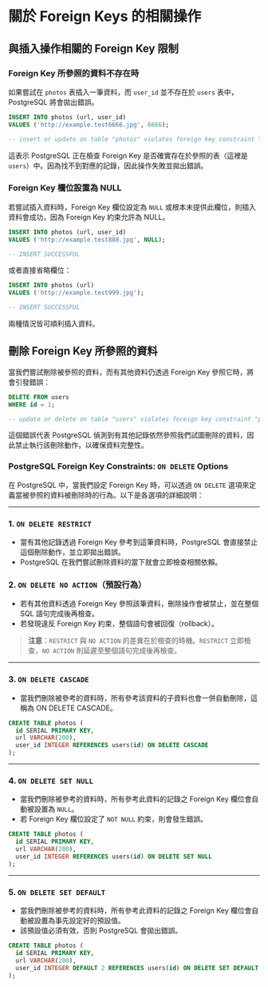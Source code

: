 # 關於 Foreign Keys 的相關操作 

## 與插入操作相關的 Foreign Key 限制

### Foreign Key 所參照的資料不存在時

如果嘗試在 `photos` 表插入一筆資料，而 `user_id` 並不存在於 `users` 表中，PostgreSQL 將會拋出錯誤。

```sql
INSERT INTO photos (url, user_id)
VALUES ('http://example.test6666.jpg', 6666);

-- insert or update on table "photos" violates foreign key constraint "photos_user_id_fkey"
```

這表示 PostgreSQL 正在檢查 Foreign Key 是否確實存在於參照的表（這裡是 `users`）中。因為找不到對應的記錄，因此操作失敗並拋出錯誤。

### Foreign Key 欄位設置為 NULL

若嘗試插入資料時，Foreign Key 欄位設定為 `NULL` 或根本未提供此欄位，則插入資料會成功，因為 Foreign Key 約束允許為 NULL。

```sql
INSERT INTO photos (url, user_id)
VALUES ('http://example.test888.jpg', NULL);

-- INSERT SUCCESSFUL
```

或者直接省略欄位：

```sql
INSERT INTO photos (url)
VALUES ('http://example.test999.jpg');

-- INSERT SUCCESSFUL
```

兩種情況皆可順利插入資料。

## 刪除 Foreign Key 所參照的資料

當我們嘗試刪除被參照的資料，而有其他資料仍透過 Foreign Key 參照它時，將會引發錯誤：

```sql
DELETE FROM users
WHERE id = 1;

-- update or delete on table "users" violates foreign key constraint "photos_user_id_fkey" on table "photos"
```

這個錯誤代表 PostgreSQL 偵測到有其他記錄依然參照我們試圖刪除的資料，因此禁止執行該刪除動作，以確保資料完整性。


### PostgreSQL Foreign Key Constraints: `ON DELETE` Options

在 PostgreSQL 中，當我們設定 Foreign Key 時，可以透過 `ON DELETE` 選項來定義當被參照的資料被刪除時的行為。以下是各選項的詳細說明：

---

### 1. `ON DELETE RESTRICT`

* 當有其他記錄透過 Foreign Key 參考到這筆資料時，PostgreSQL 會直接禁止這個刪除動作，並立即拋出錯誤。
* PostgreSQL 在我們嘗試刪除資料的當下就會立即檢查相關依賴。

### 2. `ON DELETE NO ACTION`（預設行為）

* 若有其他資料透過 Foreign Key 參照該筆資料，刪除操作會被禁止，並在整個 SQL 語句完成後再檢查。
* 若發現違反 Foreign Key 約束，整個語句會被回復（rollback）。

> **注意**：`RESTRICT` 與 `NO ACTION` 的差異在於檢查的時機。`RESTRICT` 立即檢查，`NO ACTION` 則延遲至整個語句完成後再檢查。

---

### 3. `ON DELETE CASCADE`

* 當我們刪除被參考的資料時，所有參考該資料的子資料也會一併自動刪除，這稱為 ON DELETE CASCADE。

```sql
CREATE TABLE photos (
  id SERIAL PRIMARY KEY,
  url VARCHAR(200),
  user_id INTEGER REFERENCES users(id) ON DELETE CASCADE
);
```

---

### 4. `ON DELETE SET NULL`

* 當我們刪除被參考的資料時，所有參考此資料的記錄之 Foreign Key 欄位會自動被設置為 `NULL`。
* 若 Foreign Key 欄位設定了 `NOT NULL` 約束，則會發生錯誤。

```sql
CREATE TABLE photos (
  id SERIAL PRIMARY KEY,
  url VARCHAR(200),
  user_id INTEGER REFERENCES users(id) ON DELETE SET NULL
);
```

---

### 5. `ON DELETE SET DEFAULT`

* 當我們刪除被參考的資料時，所有參考此資料的記錄之 Foreign Key 欄位會自動被設置為事先設定好的預設值。
* 該預設值必須有效，否則 PostgreSQL 會拋出錯誤。

```sql
CREATE TABLE photos (
  id SERIAL PRIMARY KEY,
  url VARCHAR(200),
  user_id INTEGER DEFAULT 2 REFERENCES users(id) ON DELETE SET DEFAULT
);
```